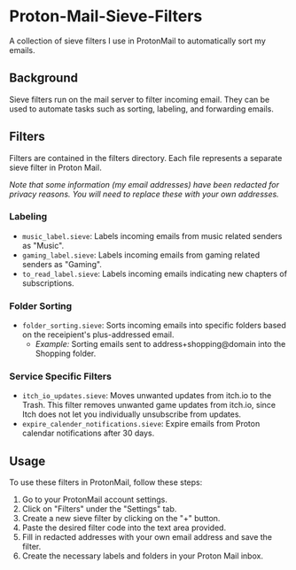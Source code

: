 # Proton-Mail-Sieve-Filters

A collection of sieve filters I use in ProtonMail to automatically sort my emails.

## Background

Sieve filters run on the mail server to filter incoming email. They can be used to automate tasks such as sorting, labeling, and forwarding emails.

## Filters

Filters are contained in the filters directory. Each file represents a separate sieve filter in Proton Mail.

*Note that some information (my email addresses) have been redacted for privacy reasons. You will need to replace these with your own addresses.*

### Labeling

* `music_label.sieve`: Labels incoming emails from music related senders as "Music".
* `gaming_label.sieve`: Labels incoming emails from gaming related senders as "Gaming".
* `to_read_label.sieve`: Labels incoming emails indicating new chapters of subscriptions.

### Folder Sorting

* `folder_sorting.sieve`: Sorts incoming emails into specific folders based on the receipient's plus-addressed email.
  * *Example:* Sorting emails sent to address+shopping@domain into the Shopping folder.

### Service Specific Filters

* `itch_io_updates.sieve`: Moves unwanted updates from itch.io to the Trash. This filter removes unwanted game updates from itch.io, since Itch does not let you individually unsubscribe from updates.
* `expire_calender_notifications.sieve`: Expire emails from Proton calendar notifications after 30 days.

## Usage

To use these filters in ProtonMail, follow these steps:

1. Go to your ProtonMail account settings.
2. Click on "Filters" under the "Settings" tab.
3. Create a new sieve filter by clicking on the "+" button.
4. Paste the desired filter code into the text area provided.
5. Fill in redacted addresses with your own email address and save the filter.
6. Create the necessary labels and folders in your Proton Mail inbox.
